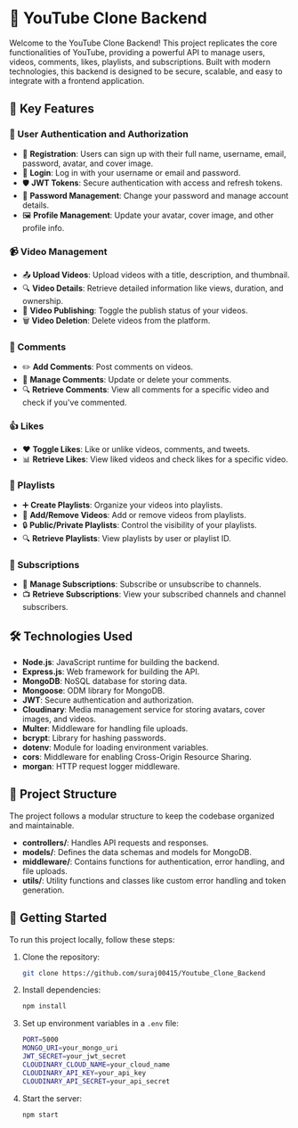 
# 🎥 YouTube Clone Backend

Welcome to the YouTube Clone Backend! This project replicates the core functionalities of YouTube, providing a powerful API to manage users, videos, comments, likes, playlists, and subscriptions. Built with modern technologies, this backend is designed to be secure, scalable, and easy to integrate with a frontend application.

## 🚀 Key Features

### 👤 User Authentication and Authorization
- 📝 **Registration**: Users can sign up with their full name, username, email, password, avatar, and cover image.
- 🔐 **Login**: Log in with your username or email and password.
- 🛡️ **JWT Tokens**: Secure authentication with access and refresh tokens.
- 🔑 **Password Management**: Change your password and manage account details.
- 🖼️ **Profile Management**: Update your avatar, cover image, and other profile info.

### 📹 Video Management
- 📤 **Upload Videos**: Upload videos with a title, description, and thumbnail.
- 🔍 **Video Details**: Retrieve detailed information like views, duration, and ownership.
- 🚀 **Video Publishing**: Toggle the publish status of your videos.
- 🗑️ **Video Deletion**: Delete videos from the platform.

### 💬 Comments
- ✏️ **Add Comments**: Post comments on videos.
- 🔄 **Manage Comments**: Update or delete your comments.
- 🔍 **Retrieve Comments**: View all comments for a specific video and check if you've commented.

### 👍 Likes
- ❤️ **Toggle Likes**: Like or unlike videos, comments, and tweets.
- 📊 **Retrieve Likes**: View liked videos and check likes for a specific video.

### 📁 Playlists
- ➕ **Create Playlists**: Organize your videos into playlists.
- 🎥 **Add/Remove Videos**: Add or remove videos from playlists.
- 🔒 **Public/Private Playlists**: Control the visibility of your playlists.
- 🔍 **Retrieve Playlists**: View playlists by user or playlist ID.

### 🔔 Subscriptions
- 🔄 **Manage Subscriptions**: Subscribe or unsubscribe to channels.
- 📺 **Retrieve Subscriptions**: View your subscribed channels and channel subscribers.

## 🛠️ Technologies Used
- **Node.js**: JavaScript runtime for building the backend.
- **Express.js**: Web framework for building the API.
- **MongoDB**: NoSQL database for storing data.
- **Mongoose**: ODM library for MongoDB.
- **JWT**: Secure authentication and authorization.
- **Cloudinary**: Media management service for storing avatars, cover images, and videos.
- **Multer**: Middleware for handling file uploads.
- **bcrypt**: Library for hashing passwords.
- **dotenv**: Module for loading environment variables.
- **cors**: Middleware for enabling Cross-Origin Resource Sharing.
- **morgan**: HTTP request logger middleware.

## 📂 Project Structure
The project follows a modular structure to keep the codebase organized and maintainable.

- **controllers/**: Handles API requests and responses.
- **models/**: Defines the data schemas and models for MongoDB.
- **middleware/**: Contains functions for authentication, error handling, and file uploads.
- **utils/**: Utility functions and classes like custom error handling and token generation.

## 🚀 Getting Started
To run this project locally, follow these steps:

1. Clone the repository:
   ```bash
   git clone https://github.com/suraj00415/Youtube_Clone_Backend
   ```
2. Install dependencies:
   ```bash
   npm install
   ```
3. Set up environment variables in a `.env` file:
   ```bash
   PORT=5000
   MONGO_URI=your_mongo_uri
   JWT_SECRET=your_jwt_secret
   CLOUDINARY_CLOUD_NAME=your_cloud_name
   CLOUDINARY_API_KEY=your_api_key
   CLOUDINARY_API_SECRET=your_api_secret
   ```
4. Start the server:
   ```bash
   npm start
   ```